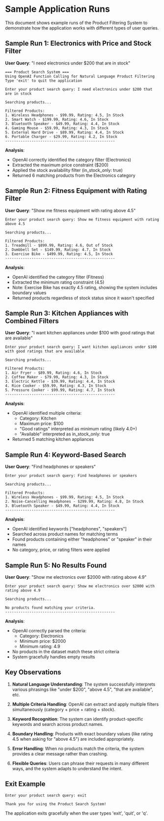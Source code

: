 # Sample Application Runs

This document shows example runs of the Product Filtering System to demonstrate how the application works with different types of user queries.

## Sample Run 1: Electronics with Price and Stock Filter

**User Query**: "I need electronics under $200 that are in stock"

```
=== Product Search System ===
Using OpenAI Function Calling for Natural Language Product Filtering
Type 'exit' to quit the application

Enter your product search query: I need electronics under $200 that are in stock

Searching products...

Filtered Products:
1. Wireless Headphones - $99.99, Rating: 4.5, In Stock
2. Smart Watch - $199.99, Rating: 4.6, In Stock
3. Bluetooth Speaker - $49.99, Rating: 4.4, In Stock
4. Gaming Mouse - $59.99, Rating: 4.3, In Stock
5. External Hard Drive - $89.99, Rating: 4.4, In Stock
6. Portable Charger - $29.99, Rating: 4.2, In Stock
--------------------------------------------------
```

**Analysis**: 
- OpenAI correctly identified the category filter (Electronics)
- Extracted the maximum price constraint ($200)
- Applied the stock availability filter (in_stock_only: true)
- Returned 6 matching products from the Electronics category

## Sample Run 2: Fitness Equipment with Rating Filter

**User Query**: "Show me fitness equipment with rating above 4.5"

```
Enter your product search query: Show me fitness equipment with rating above 4.5

Searching products...

Filtered Products:
1. Treadmill - $899.99, Rating: 4.6, Out of Stock
2. Dumbbell Set - $149.99, Rating: 4.7, In Stock
3. Exercise Bike - $499.99, Rating: 4.5, In Stock
--------------------------------------------------
```

**Analysis**:
- OpenAI identified the category filter (Fitness)
- Extracted the minimum rating constraint (4.5)
- Note: Exercise Bike has exactly 4.5 rating, showing the system includes boundary values
- Returned products regardless of stock status since it wasn't specified

## Sample Run 3: Kitchen Appliances with Combined Filters

**User Query**: "I want kitchen appliances under $100 with good ratings that are available"

```
Enter your product search query: I want kitchen appliances under $100 with good ratings that are available

Searching products...

Filtered Products:
1. Air Fryer - $89.99, Rating: 4.6, In Stock
2. Coffee Maker - $79.99, Rating: 4.3, In Stock
3. Electric Kettle - $39.99, Rating: 4.4, In Stock
4. Rice Cooker - $59.99, Rating: 4.3, In Stock
5. Pressure Cooker - $99.99, Rating: 4.7, In Stock
--------------------------------------------------
```

**Analysis**:
- OpenAI identified multiple criteria:
  - Category: Kitchen
  - Maximum price: $100
  - "Good ratings" interpreted as minimum rating (likely 4.0+)
  - "Available" interpreted as in_stock_only: true
- Returned 5 matching kitchen appliances

## Sample Run 4: Keyword-Based Search

**User Query**: "Find headphones or speakers"

```
Enter your product search query: Find headphones or speakers

Searching products...

Filtered Products:
1. Wireless Headphones - $99.99, Rating: 4.5, In Stock
2. Noise-Cancelling Headphones - $299.99, Rating: 4.8, In Stock
3. Bluetooth Speaker - $49.99, Rating: 4.4, In Stock
--------------------------------------------------
```

**Analysis**:
- OpenAI identified keywords ["headphones", "speakers"]
- Searched across product names for matching terms
- Found products containing either "headphones" or "speaker" in their names
- No category, price, or rating filters were applied

## Sample Run 5: No Results Found

**User Query**: "Show me electronics over $2000 with rating above 4.9"

```
Enter your product search query: Show me electronics over $2000 with rating above 4.9

Searching products...

No products found matching your criteria.
--------------------------------------------------
```

**Analysis**:
- OpenAI correctly parsed the criteria:
  - Category: Electronics
  - Minimum price: $2000
  - Minimum rating: 4.9
- No products in the dataset match these strict criteria
- System gracefully handles empty results

## Key Observations

1. **Natural Language Understanding**: The system successfully interprets various phrasings like "under $200", "above 4.5", "that are available", etc.

2. **Multiple Criteria Handling**: OpenAI can extract and apply multiple filters simultaneously (category + price + rating + stock).

3. **Keyword Recognition**: The system can identify product-specific keywords and search across product names.

4. **Boundary Handling**: Products with exact boundary values (like rating 4.5 when asking for "above 4.5") are included appropriately.

5. **Error Handling**: When no products match the criteria, the system provides a clear message rather than crashing.

6. **Flexible Queries**: Users can phrase their requests in many different ways, and the system adapts to understand the intent.

## Exit Example

```
Enter your product search query: exit

Thank you for using the Product Search System!
```

The application exits gracefully when the user types 'exit', 'quit', or 'q'. 